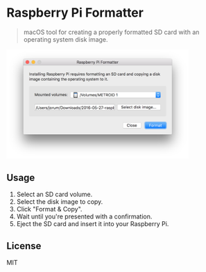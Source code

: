 # Raspberry Pi Formatter

> macOS tool for creating a properly formatted SD card with an operating
system disk image.

<img src="https://github.com/jlowgren/RPiFormatter/blob/master/screenshot.png" alt="Screenshot of Raspberry Pi Formatter in action" width="420">

## Usage

1. Select an SD card volume.
2. Select the disk image to copy.
3. Click "Format & Copy".
4. Wait until you're presented with a confirmation.
5. Eject the SD card and insert it into your Raspberry Pi.

## License

MIT
